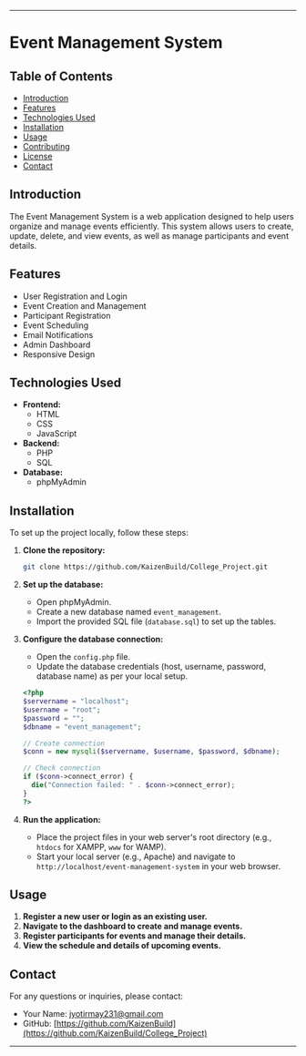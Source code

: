 
---

# Event Management System

## Table of Contents
- [Introduction](#introduction)
- [Features](#features)
- [Technologies Used](#technologies-used)
- [Installation](#installation)
- [Usage](#usage)
- [Contributing](#contributing)
- [License](#license)
- [Contact](#contact)

## Introduction
The Event Management System is a web application designed to help users organize and manage events efficiently. This system allows users to create, update, delete, and view events, as well as manage participants and event details.

## Features
- User Registration and Login
- Event Creation and Management
- Participant Registration
- Event Scheduling
- Email Notifications
- Admin Dashboard
- Responsive Design

## Technologies Used
- **Frontend:**
  - HTML
  - CSS
  - JavaScript
- **Backend:**
  - PHP
  - SQL
- **Database:**
  - phpMyAdmin

## Installation
To set up the project locally, follow these steps:

1. **Clone the repository:**
   ```bash
   git clone https://github.com/KaizenBuild/College_Project.git
   ```

2. **Set up the database:**
   - Open phpMyAdmin.
   - Create a new database named `event_management`.
   - Import the provided SQL file (`database.sql`) to set up the tables.
   
3. **Configure the database connection:**
   - Open the `config.php` file.
   - Update the database credentials (host, username, password, database name) as per your local setup.
   
   ```php
   <?php
   $servername = "localhost";
   $username = "root";
   $password = "";
   $dbname = "event_management";

   // Create connection
   $conn = new mysqli($servername, $username, $password, $dbname);

   // Check connection
   if ($conn->connect_error) {
     die("Connection failed: " . $conn->connect_error);
   }
   ?>
   ```

4. **Run the application:**
   - Place the project files in your web server's root directory (e.g., `htdocs` for XAMPP, `www` for WAMP).
   - Start your local server (e.g., Apache) and navigate to `http://localhost/event-management-system` in your web browser.

## Usage
1. **Register a new user or login as an existing user.**
2. **Navigate to the dashboard to create and manage events.**
3. **Register participants for events and manage their details.**
4. **View the schedule and details of upcoming events.**

## Contact
For any questions or inquiries, please contact:
- Your Name: [jyotirmay231@gmail.com](mailto:jyotirmay231@gmail.com)
- GitHub: [https://github.com/KaizenBuild](https://github.com/KaizenBuild/College_Project)

---
